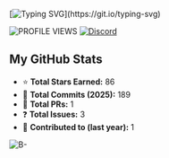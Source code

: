 [![Typing SVG](https://readme-typing-svg.herokuapp.com?font=Fira+Code&weight=500&size=22&pause=1000&color=00BFFF&width=435&lines=Welcome+to+my+GitHub+Profile!;I'm+a+passionate+developer!)](https://git.io/typing-svg)


![PROFILE VIEWS](https://komarev.com/ghpvc/?username=1nkp&label=PROFILE+VIEWS&color=blue&style=flat-square) [![Discord](https://img.shields.io/badge/DISCORD-%237289DA.svg?style=flat-square&logo=discord&logoColor=white)](https://discord.gg/YOUR_DISCORD_INVITE)

## My GitHub Stats

- ⭐ **Total Stars Earned:** 86  
- 📌 **Total Commits (2025):** 189  
- 🔄 **Total PRs:** 1  
- ❓ **Total Issues:** 3  
- 🎯 **Contributed to (last year):** 1  

![B-](https://img.shields.io/badge/Grade-B--blue?style=flat-square)
